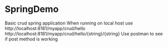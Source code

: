 # SpringDemo
Basic crud spring application
When running on local host use
http://localhost:8181/myapp/crud/hello
http://localhost:8181/myapp/crud/hello/{string}/{string}
Use postman to see if post method is working
